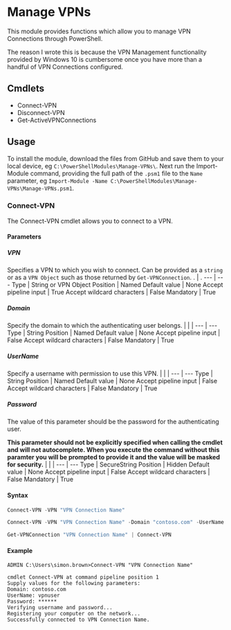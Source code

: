 # Manage VPNs
This module provides functions which allow you to manage VPN Connections through PowerShell.

The reason I wrote this is because the VPN Management functionality provided by Windows 10 is cumbersome once you have more than a handful of VPN Connections configured.

## Cmdlets
* Connect-VPN
* Disconnect-VPN
* Get-ActiveVPNConnections

## Usage
To install the module, download the files from GitHub and save them to your local device, eg `C:\PowerShellModules\Manage-VPNs\`.  Next run the Import-Module command, providing the full path of the `.psm1` file to the `Name` parameter, eg `Import-Module -Name C:\PowerShellModules\Manage-VPNs\Manage-VPNs.psm1`.
### Connect-VPN
The Connect-VPN cmdlet allows you to connect to a VPN.
#### Parameters
##### VPN
Specifies a VPN to which you wish to connect.  Can be provided as a `string` or as a `VPN Object` such as those returned by `Get-VPNConnection`.
. | .
--- | ---
Type | String or VPN Object
Position | Named
Default value | None
Accept pipeline input | True
Accept wildcard characters | False
Mandatory | True
##### Domain
Specify the domain to which the authenticating user belongs.
| | |
--- | ---
Type | String
Position | Named
Default value | None
Accept pipeline input | False
Accept wildcard characters | False
Mandatory | True
##### UserName
Specify a username with permission to use this VPN.
| | |
--- | ---
Type | String
Position | Named
Default value | None
Accept pipeline input | False
Accept wildcard characters | False
Mandatory | True
##### Password
The value of this parameter should be the password for the authenticating user.

**This parameter should not be explicitly specified when calling the cmdlet and will not autocomplete.  When you execute the command without this paramter you will be prompted to provide it and the value will be masked for security.**
| | |
--- | ---
Type | SecureString
Position | Hidden
Default value | None
Accept pipeline input | False
Accept wildcard characters | False
Mandatory | True
#### Syntax
```powershell
Connect-VPN -VPN "VPN Connection Name"
```
```powershell
Connect-VPN -VPN "VPN Connection Name" -Domain "contoso.com" -UserName "vpnuser"
```
```powershell
Get-VPNConnection "VPN Connection Name" | Connect-VPN
```
#### Example
```
ADMIN C:\Users\simon.brown>Connect-VPN "VPN Connection Name"

cmdlet Connect-VPN at command pipeline position 1
Supply values for the following parameters:
Domain: contoso.com
UserName: vpnuser
Password: ******
Verifying username and password...
Registering your computer on the network...
Successfully connected to VPN Connection Name.
```